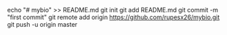 echo "# mybio" >> README.md
git init
git add README.md
git commit -m "first commit"
git remote add origin https://github.com/rupesx26/mybio.git
git push -u origin master
